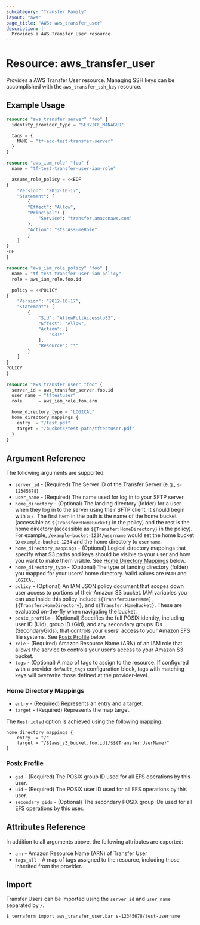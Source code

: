 ```yaml
---
subcategory: "Transfer Family"
layout: "aws"
page_title: "AWS: aws_transfer_user"
description: |-
  Provides a AWS Transfer User resource.
---
```


# Resource: aws_transfer_user

Provides a AWS Transfer User resource. Managing SSH keys can be accomplished with the `aws_transfer_ssh_key` resource.

## Example Usage

```terraform
resource "aws_transfer_server" "foo" {
  identity_provider_type = "SERVICE_MANAGED"

  tags = {
    NAME = "tf-acc-test-transfer-server"
  }
}

resource "aws_iam_role" "foo" {
  name = "tf-test-transfer-user-iam-role"

  assume_role_policy = <<EOF
{
	"Version": "2012-10-17",
	"Statement": [
		{
		"Effect": "Allow",
		"Principal": {
			"Service": "transfer.amazonaws.com"
		},
		"Action": "sts:AssumeRole"
		}
	]
}
EOF
}

resource "aws_iam_role_policy" "foo" {
  name = "tf-test-transfer-user-iam-policy"
  role = aws_iam_role.foo.id

  policy = <<POLICY
{
	"Version": "2012-10-17",
	"Statement": [
		{
			"Sid": "AllowFullAccesstoS3",
			"Effect": "Allow",
			"Action": [
				"s3:*"
			],
			"Resource": "*"
		}
	]
}
POLICY
}

resource "aws_transfer_user" "foo" {
  server_id = aws_transfer_server.foo.id
  user_name = "tftestuser"
  role      = aws_iam_role.foo.arn

  home_directory_type = "LOGICAL"
  home_directory_mappings {
    entry  = "/test.pdf"
    target = "/bucket3/test-path/tftestuser.pdf"
  }
}
```

## Argument Reference

The following arguments are supported:

* `server_id` - (Required) The Server ID of the Transfer Server (e.g., `s-12345678`)
* `user_name` - (Required) The name used for log in to your SFTP server.
* `home_directory` - (Optional) The landing directory (folder) for a user when they log in to the server using their SFTP client.  It should begin with a `/`.  The first item in the path is the name of the home bucket (accessible as `${Transfer:HomeBucket}` in the policy) and the rest is the home directory (accessible as `${Transfer:HomeDirectory}` in the policy). For example, `/example-bucket-1234/username` would set the home bucket to `example-bucket-1234` and the home directory to `username`.
* `home_directory_mappings` - (Optional) Logical directory mappings that specify what S3 paths and keys should be visible to your user and how you want to make them visible. See [Home Directory Mappings](#home-directory-mappings) below.
* `home_directory_type` - (Optional) The type of landing directory (folder) you mapped for your users' home directory. Valid values are `PATH` and `LOGICAL`.
* `policy` - (Optional) An IAM JSON policy document that scopes down user access to portions of their Amazon S3 bucket. IAM variables you can use inside this policy include `${Transfer:UserName}`, `${Transfer:HomeDirectory}`, and `${Transfer:HomeBucket}`. These are evaluated on-the-fly when navigating the bucket.
* `posix_profile` - (Optional) Specifies the full POSIX identity, including user ID (Uid), group ID (Gid), and any secondary groups IDs (SecondaryGids), that controls your users' access to your Amazon EFS file systems. See [Posix Profile](#posix-profile) below.
* `role` - (Required) Amazon Resource Name (ARN) of an IAM role that allows the service to controls your user’s access to your Amazon S3 bucket.
* `tags` - (Optional) A map of tags to assign to the resource. If configured with a provider `default_tags` configuration block, tags with matching keys will overwrite those defined at the provider-level.


### Home Directory Mappings

* `entry` - (Required) Represents an entry and a target.
* `target` - (Required) Represents the map target.

The `Restricted` option is achieved using the following mapping:

```
home_directory_mappings {
	entry  = "/"
	target = "/${aws_s3_bucket.foo.id}/$${Transfer:UserName}"
}
```

### Posix Profile

* `gid` - (Required) The POSIX group ID used for all EFS operations by this user.
* `uid` - (Required) The POSIX user ID used for all EFS operations by this user.
* `secondary_gids` - (Optional) The secondary POSIX group IDs used for all EFS operations by this user.

## Attributes Reference
In addition to all arguments above, the following attributes are exported:

* `arn` - Amazon Resource Name (ARN) of Transfer User
* `tags_all` - A map of tags assigned to the resource, including those inherited from the provider.

## Import

Transfer Users can be imported using the `server_id` and `user_name` separated by `/`.

```
$ terraform import aws_transfer_user.bar s-12345678/test-username
```
